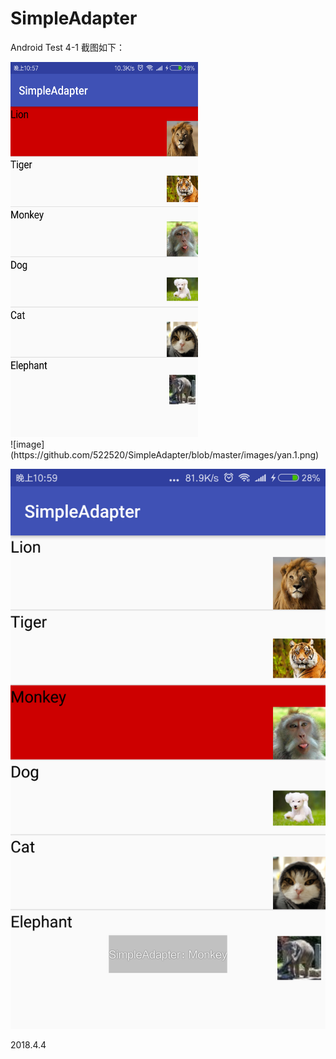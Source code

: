# SimpleAdapter
Android Test 4-1
截图如下：

<div align=left><img width="300" height="600" src="https://github.com/522520/SimpleAdapter/blob/master/images/yan.1.png"/></div>
![image](https://github.com/522520/SimpleAdapter/blob/master/images/yan.1.png)

![image](https://github.com/522520/SimpleAdapter/blob/master/images/yan.2.png)

2018.4.4
